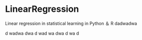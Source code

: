 # LinearRegression
Linear regression in statistical learning in Python ＆ R
dadwadwa

d
wadwa
dwa
d
wad
wa
dwa
d
wa
d

